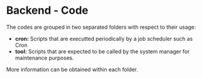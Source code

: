 # Backend - Code

The codes are grouped in two separated folders with respect to their usage:

- **cron:** Scripts that are executted periodically by a job scheduler such as Cron
- **tool:** Scripts that are expected to be called by the system manager for maintenance purposes.

More information can be obtained within each folder.